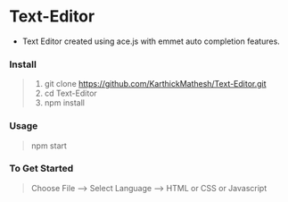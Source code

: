 # Text-Editor
- Text Editor created using ace.js with emmet auto completion features.

### Install
> 1. git clone https://github.com/KarthickMathesh/Text-Editor.git
> 2. cd Text-Editor
> 3. npm install

### Usage
> npm start

### To Get Started
> Choose File --> Select Language --> HTML or CSS or Javascript
